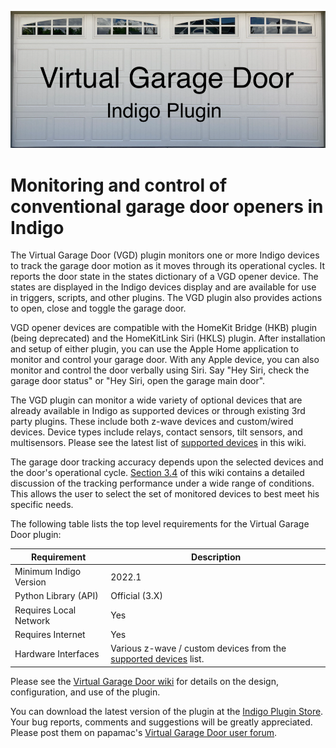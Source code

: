 ![](https://raw.githubusercontent.com/papamac/VirtualGarageDoor/master/files/doubleDoor.png)

# Monitoring and control of conventional garage door openers in Indigo

The Virtual Garage Door (VGD) plugin monitors one or more Indigo devices to
track the garage door motion as it moves through its operational cycles. It
reports the door state in the states dictionary of a VGD opener device.  The
states are displayed in the Indigo devices display and are available for use in
triggers, scripts, and other plugins. The VGD plugin also provides actions
to open, close and toggle the garage door.

VGD opener devices are compatible with the HomeKit Bridge (HKB) plugin (being
deprecated) and the HomeKitLink Siri (HKLS) plugin. After installation and
setup of either plugin, you can use the Apple Home application to monitor and
control your garage door.  With any Apple device, you can also monitor and
control the door verbally using Siri. Say "Hey Siri, check the garage door
status" or "Hey Siri, open the garage main door".

The VGD plugin can monitor a wide variety of optional devices that are already
available in Indigo as supported devices or through existing 3rd party plugins.
These include both z-wave devices and custom/wired devices. Device types
include relays, contact sensors, tilt sensors, and multisensors. Please see the
latest list of
[supported devices](https://github.com/papamac/VirtualGarageDoor/wiki/2.-Supported-Devices)
in this wiki.

The garage door tracking accuracy depends upon the selected devices and the
door's operational cycle.
[Section 3.4](https://github.com/papamac/VirtualGarageDoor/wiki/3.-Design)
of this wiki contains a detailed discussion of the tracking performance under a
wide range of conditions. This allows the user to select the set of monitored
devices to best meet his specific needs.

The following table lists the top level requirements for the Virtual Garage
Door plugin:

| Requirement            | Description                                                                                                                                |
|------------------------|--------------------------------------------------------------------------------------------------------------------------------------------|
| Minimum Indigo Version | 2022.1                                                                                                                                     |
| Python Library (API)   | Official (3.X)                                                                                                                             |
| Requires Local Network | Yes                                                                                                                                        |
| Requires Internet      | Yes                                                                                                                                        |
| Hardware Interfaces    | Various z-wave / custom devices from the [supported devices](https://github.com/papamac/VirtualGarageDoor/wiki/2.-Supported-Devices) list. |

Please see the
[Virtual Garage Door wiki](https://github.com/papamac/VirtualGarageDoor/wiki)
for details on the design, configuration, and use of the plugin.

You can download the latest version of the plugin at the 
[Indigo Plugin Store](https://indigodomo.com/pluginstore/267/).
Your bug reports, comments and suggestions will be greatly appreciated.  Please
post them on papamac's
[Virtual Garage Door user forum](https://forums.indigodomo.com/viewforum.php?f=374).

